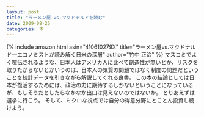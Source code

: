 ```yaml
---
layout: post
title: "ラーメン屋 vs.マクドナルドを読む"
date: 2009-08-25
categories: 本
---
```

 {% include amazon.html asin="410610279X" title="ラーメン屋vs.マクドナルド―エコノミストが読み解く日米の深層" author="竹中 正治" %}
マスコミでよく喧伝されるような、日本人はアメリカ人に比べて創造性が無いとか、リスクを取りたがらないとかいうのは、日本人の気質の問題ではなく制度の問題だということを統計データを引きながら解説してくれる良書。
この本の結論としては日本が復活するためには、政治の力に期待するしかないということになっているが、もしそうだとしたらなかなか出口は見えないのではないか。
とりあえずは選挙に行こう。
そして、ミクロな視点では自分の得意分野にとことん投資し続けよう。
